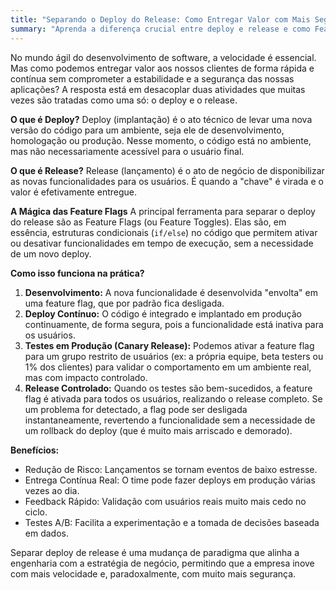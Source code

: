 ```yaml
---
title: "Separando o Deploy do Release: Como Entregar Valor com Mais Segurança e Agilidade"
summary: "Aprenda a diferença crucial entre deploy e release e como Feature Flags podem transformar seu processo de desenvolvimento."
---
```


No mundo ágil do desenvolvimento de software, a velocidade é essencial. Mas como podemos entregar valor aos nossos clientes de forma rápida e contínua sem comprometer a estabilidade e a segurança das nossas aplicações? A resposta está em desacoplar duas atividades que muitas vezes são tratadas como uma só: o deploy e o release.

**O que é Deploy?**
Deploy (implantação) é o ato técnico de levar uma nova versão do código para um ambiente, seja ele de desenvolvimento, homologação ou produção. Nesse momento, o código está no ambiente, mas não necessariamente acessível para o usuário final.

**O que é Release?**
Release (lançamento) é o ato de negócio de disponibilizar as novas funcionalidades para os usuários. É quando a "chave" é virada e o valor é efetivamente entregue.

**A Mágica das Feature Flags**
A principal ferramenta para separar o deploy do release são as Feature Flags (ou Feature Toggles). Elas são, em essência, estruturas condicionais (`if/else`) no código que permitem ativar ou desativar funcionalidades em tempo de execução, sem a necessidade de um novo deploy.

**Como isso funciona na prática?**
1.  **Desenvolvimento:** A nova funcionalidade é desenvolvida "envolta" em uma feature flag, que por padrão fica desligada.
2.  **Deploy Contínuo:** O código é integrado e implantado em produção continuamente, de forma segura, pois a funcionalidade está inativa para os usuários.
3.  **Testes em Produção (Canary Release):** Podemos ativar a feature flag para um grupo restrito de usuários (ex: a própria equipe, beta testers ou 1% dos clientes) para validar o comportamento em um ambiente real, mas com impacto controlado.
4.  **Release Controlado:** Quando os testes são bem-sucedidos, a feature flag é ativada para todos os usuários, realizando o release completo. Se um problema for detectado, a flag pode ser desligada instantaneamente, revertendo a funcionalidade sem a necessidade de um rollback do deploy (que é muito mais arriscado e demorado).

**Benefícios:**
* Redução de Risco: Lançamentos se tornam eventos de baixo estresse.
* Entrega Contínua Real: O time pode fazer deploys em produção várias vezes ao dia.
* Feedback Rápido: Validação com usuários reais muito mais cedo no ciclo.
* Testes A/B: Facilita a experimentação e a tomada de decisões baseada em dados.

Separar deploy de release é uma mudança de paradigma que alinha a engenharia com a estratégia de negócio, permitindo que a empresa inove com mais velocidade e, paradoxalmente, com muito mais segurança.
